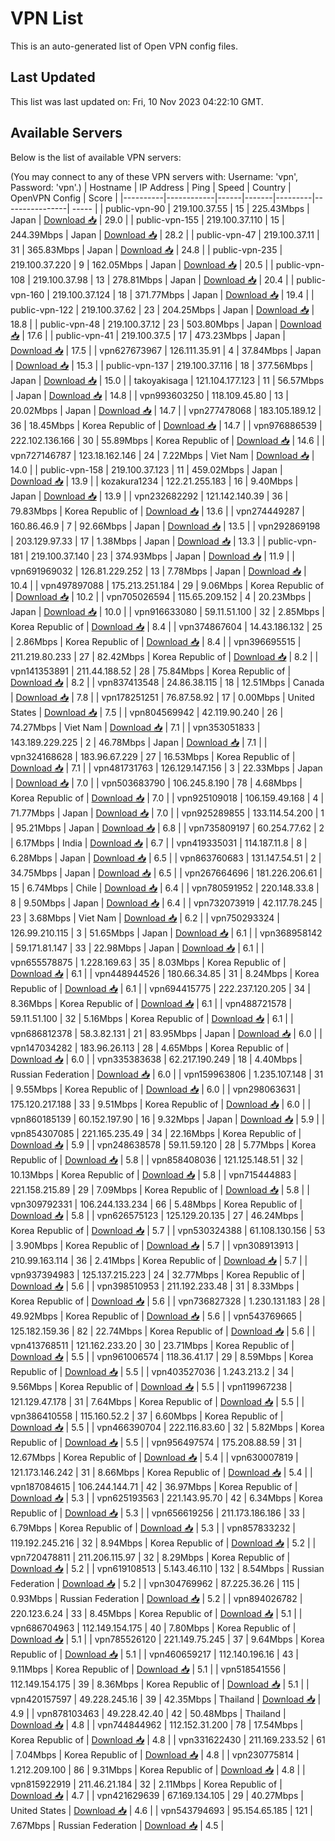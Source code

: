 # VPN List

This is an auto-generated list of Open VPN config files.

## Last Updated

This list was last updated on: Fri, 10 Nov 2023 04:22:10 GMT.

## Available Servers

Below is the list of available VPN servers:

(You may connect to any of these VPN servers with: Username: 'vpn', Password: 'vpn'.)
| Hostname | IP Address | Ping | Speed | Country | OpenVPN Config | Score |
|----------|------------|------|-------|---------|----------------| ----- |
| public-vpn-90 | 219.100.37.55 | 15 | 225.43Mbps | Japan | [Download 📥](./configs/server_0_JP.ovpn) | 29.0 |
| public-vpn-155 | 219.100.37.110 | 15 | 244.39Mbps | Japan | [Download 📥](./configs/server_1_JP.ovpn) | 28.2 |
| public-vpn-47 | 219.100.37.11 | 31 | 365.83Mbps | Japan | [Download 📥](./configs/server_2_JP.ovpn) | 24.8 |
| public-vpn-235 | 219.100.37.220 | 9 | 162.05Mbps | Japan | [Download 📥](./configs/server_3_JP.ovpn) | 20.5 |
| public-vpn-108 | 219.100.37.98 | 13 | 278.81Mbps | Japan | [Download 📥](./configs/server_4_JP.ovpn) | 20.4 |
| public-vpn-160 | 219.100.37.124 | 18 | 371.77Mbps | Japan | [Download 📥](./configs/server_5_JP.ovpn) | 19.4 |
| public-vpn-122 | 219.100.37.62 | 23 | 204.25Mbps | Japan | [Download 📥](./configs/server_6_JP.ovpn) | 18.8 |
| public-vpn-48 | 219.100.37.12 | 23 | 503.80Mbps | Japan | [Download 📥](./configs/server_7_JP.ovpn) | 17.6 |
| public-vpn-41 | 219.100.37.5 | 17 | 473.23Mbps | Japan | [Download 📥](./configs/server_8_JP.ovpn) | 17.5 |
| vpn627673967 | 126.111.35.91 | 4 | 37.84Mbps | Japan | [Download 📥](./configs/server_9_JP.ovpn) | 15.3 |
| public-vpn-137 | 219.100.37.116 | 18 | 377.56Mbps | Japan | [Download 📥](./configs/server_10_JP.ovpn) | 15.0 |
| takoyakisaga | 121.104.177.123 | 11 | 56.57Mbps | Japan | [Download 📥](./configs/server_11_JP.ovpn) | 14.8 |
| vpn993603250 | 118.109.45.80 | 13 | 20.02Mbps | Japan | [Download 📥](./configs/server_12_JP.ovpn) | 14.7 |
| vpn277478068 | 183.105.189.12 | 36 | 18.45Mbps | Korea Republic of | [Download 📥](./configs/server_13_KR.ovpn) | 14.7 |
| vpn976886539 | 222.102.136.166 | 30 | 55.89Mbps | Korea Republic of | [Download 📥](./configs/server_14_KR.ovpn) | 14.6 |
| vpn727146787 | 123.18.162.146 | 24 | 7.22Mbps | Viet Nam | [Download 📥](./configs/server_15_VN.ovpn) | 14.0 |
| public-vpn-158 | 219.100.37.123 | 11 | 459.02Mbps | Japan | [Download 📥](./configs/server_16_JP.ovpn) | 13.9 |
| kozakura1234 | 122.21.255.183 | 16 | 9.40Mbps | Japan | [Download 📥](./configs/server_17_JP.ovpn) | 13.9 |
| vpn232682292 | 121.142.140.39 | 36 | 79.83Mbps | Korea Republic of | [Download 📥](./configs/server_18_KR.ovpn) | 13.6 |
| vpn274449287 | 160.86.46.9 | 7 | 92.66Mbps | Japan | [Download 📥](./configs/server_19_JP.ovpn) | 13.5 |
| vpn292869198 | 203.129.97.33 | 17 | 1.38Mbps | Japan | [Download 📥](./configs/server_20_JP.ovpn) | 13.3 |
| public-vpn-181 | 219.100.37.140 | 23 | 374.93Mbps | Japan | [Download 📥](./configs/server_21_JP.ovpn) | 11.9 |
| vpn691969032 | 126.81.229.252 | 13 | 7.78Mbps | Japan | [Download 📥](./configs/server_22_JP.ovpn) | 10.4 |
| vpn497897088 | 175.213.251.184 | 29 | 9.06Mbps | Korea Republic of | [Download 📥](./configs/server_23_KR.ovpn) | 10.2 |
| vpn705026594 | 115.65.209.152 | 4 | 20.23Mbps | Japan | [Download 📥](./configs/server_24_JP.ovpn) | 10.0 |
| vpn916633080 | 59.11.51.100 | 32 | 2.85Mbps | Korea Republic of | [Download 📥](./configs/server_25_KR.ovpn) | 8.4 |
| vpn374867604 | 14.43.186.132 | 25 | 2.86Mbps | Korea Republic of | [Download 📥](./configs/server_26_KR.ovpn) | 8.4 |
| vpn396695515 | 211.219.80.233 | 27 | 82.42Mbps | Korea Republic of | [Download 📥](./configs/server_27_KR.ovpn) | 8.2 |
| vpn141353891 | 211.44.188.52 | 28 | 75.84Mbps | Korea Republic of | [Download 📥](./configs/server_28_KR.ovpn) | 8.2 |
| vpn837413548 | 24.86.38.115 | 18 | 12.51Mbps | Canada | [Download 📥](./configs/server_29_CA.ovpn) | 7.8 |
| vpn178251251 | 76.87.58.92 | 17 | 0.00Mbps | United States | [Download 📥](./configs/server_30_US.ovpn) | 7.5 |
| vpn804569942 | 42.119.90.240 | 26 | 74.27Mbps | Viet Nam | [Download 📥](./configs/server_31_VN.ovpn) | 7.1 |
| vpn353051833 | 143.189.229.225 | 2 | 46.78Mbps | Japan | [Download 📥](./configs/server_32_JP.ovpn) | 7.1 |
| vpn324168628 | 183.96.67.229 | 27 | 16.53Mbps | Korea Republic of | [Download 📥](./configs/server_33_KR.ovpn) | 7.1 |
| vpn481731763 | 126.129.147.156 | 3 | 22.33Mbps | Japan | [Download 📥](./configs/server_34_JP.ovpn) | 7.0 |
| vpn503683790 | 106.245.8.190 | 78 | 4.68Mbps | Korea Republic of | [Download 📥](./configs/server_35_KR.ovpn) | 7.0 |
| vpn925109018 | 106.159.49.168 | 4 | 71.77Mbps | Japan | [Download 📥](./configs/server_36_JP.ovpn) | 7.0 |
| vpn925289855 | 133.114.54.200 | 1 | 95.21Mbps | Japan | [Download 📥](./configs/server_37_JP.ovpn) | 6.8 |
| vpn735809197 | 60.254.77.62 | 2 | 6.17Mbps | India | [Download 📥](./configs/server_38_IN.ovpn) | 6.7 |
| vpn419335031 | 114.187.11.8 | 8 | 6.28Mbps | Japan | [Download 📥](./configs/server_39_JP.ovpn) | 6.5 |
| vpn863760683 | 131.147.54.51 | 2 | 34.75Mbps | Japan | [Download 📥](./configs/server_40_JP.ovpn) | 6.5 |
| vpn267664696 | 181.226.206.61 | 15 | 6.74Mbps | Chile | [Download 📥](./configs/server_41_CL.ovpn) | 6.4 |
| vpn780591952 | 220.148.33.8 | 8 | 9.50Mbps | Japan | [Download 📥](./configs/server_42_JP.ovpn) | 6.4 |
| vpn732073919 | 42.117.78.245 | 23 | 3.68Mbps | Viet Nam | [Download 📥](./configs/server_43_VN.ovpn) | 6.2 |
| vpn750293324 | 126.99.210.115 | 3 | 51.65Mbps | Japan | [Download 📥](./configs/server_44_JP.ovpn) | 6.1 |
| vpn368958142 | 59.171.81.147 | 33 | 22.98Mbps | Japan | [Download 📥](./configs/server_45_JP.ovpn) | 6.1 |
| vpn655578875 | 1.228.169.63 | 35 | 8.03Mbps | Korea Republic of | [Download 📥](./configs/server_46_KR.ovpn) | 6.1 |
| vpn448944526 | 180.66.34.85 | 31 | 8.24Mbps | Korea Republic of | [Download 📥](./configs/server_47_KR.ovpn) | 6.1 |
| vpn694415775 | 222.237.120.205 | 34 | 8.36Mbps | Korea Republic of | [Download 📥](./configs/server_48_KR.ovpn) | 6.1 |
| vpn488721578 | 59.11.51.100 | 32 | 5.16Mbps | Korea Republic of | [Download 📥](./configs/server_49_KR.ovpn) | 6.1 |
| vpn686812378 | 58.3.82.131 | 21 | 83.95Mbps | Japan | [Download 📥](./configs/server_50_JP.ovpn) | 6.0 |
| vpn147034282 | 183.96.26.113 | 28 | 4.65Mbps | Korea Republic of | [Download 📥](./configs/server_51_KR.ovpn) | 6.0 |
| vpn335383638 | 62.217.190.249 | 18 | 4.40Mbps | Russian Federation | [Download 📥](./configs/server_52_RU.ovpn) | 6.0 |
| vpn159963806 | 1.235.107.148 | 31 | 9.55Mbps | Korea Republic of | [Download 📥](./configs/server_53_KR.ovpn) | 6.0 |
| vpn298063631 | 175.120.217.188 | 33 | 9.51Mbps | Korea Republic of | [Download 📥](./configs/server_54_KR.ovpn) | 6.0 |
| vpn860185139 | 60.152.197.90 | 16 | 9.32Mbps | Japan | [Download 📥](./configs/server_55_JP.ovpn) | 5.9 |
| vpn854307085 | 221.165.235.49 | 34 | 22.16Mbps | Korea Republic of | [Download 📥](./configs/server_56_KR.ovpn) | 5.9 |
| vpn248638578 | 59.11.59.120 | 28 | 5.77Mbps | Korea Republic of | [Download 📥](./configs/server_57_KR.ovpn) | 5.8 |
| vpn858408036 | 121.125.148.51 | 32 | 10.13Mbps | Korea Republic of | [Download 📥](./configs/server_58_KR.ovpn) | 5.8 |
| vpn715444883 | 221.158.215.89 | 29 | 7.09Mbps | Korea Republic of | [Download 📥](./configs/server_59_KR.ovpn) | 5.8 |
| vpn309792331 | 106.244.133.234 | 66 | 5.48Mbps | Korea Republic of | [Download 📥](./configs/server_60_KR.ovpn) | 5.8 |
| vpn626575123 | 125.129.20.135 | 27 | 46.24Mbps | Korea Republic of | [Download 📥](./configs/server_61_KR.ovpn) | 5.7 |
| vpn530324388 | 61.108.130.156 | 53 | 3.90Mbps | Korea Republic of | [Download 📥](./configs/server_62_KR.ovpn) | 5.7 |
| vpn308913913 | 210.99.163.114 | 36 | 2.41Mbps | Korea Republic of | [Download 📥](./configs/server_63_KR.ovpn) | 5.7 |
| vpn937394983 | 125.137.215.223 | 24 | 32.77Mbps | Korea Republic of | [Download 📥](./configs/server_64_KR.ovpn) | 5.6 |
| vpn398510953 | 211.192.233.48 | 31 | 8.33Mbps | Korea Republic of | [Download 📥](./configs/server_65_KR.ovpn) | 5.6 |
| vpn736827328 | 1.230.131.183 | 28 | 49.92Mbps | Korea Republic of | [Download 📥](./configs/server_66_KR.ovpn) | 5.6 |
| vpn543769665 | 125.182.159.36 | 82 | 22.74Mbps | Korea Republic of | [Download 📥](./configs/server_67_KR.ovpn) | 5.6 |
| vpn413768511 | 121.162.233.20 | 30 | 23.71Mbps | Korea Republic of | [Download 📥](./configs/server_68_KR.ovpn) | 5.5 |
| vpn961006574 | 118.36.41.17 | 29 | 8.59Mbps | Korea Republic of | [Download 📥](./configs/server_69_KR.ovpn) | 5.5 |
| vpn403527036 | 1.243.213.2 | 34 | 9.56Mbps | Korea Republic of | [Download 📥](./configs/server_70_KR.ovpn) | 5.5 |
| vpn119967238 | 121.129.47.178 | 31 | 7.64Mbps | Korea Republic of | [Download 📥](./configs/server_71_KR.ovpn) | 5.5 |
| vpn386410558 | 115.160.52.2 | 37 | 6.60Mbps | Korea Republic of | [Download 📥](./configs/server_72_KR.ovpn) | 5.5 |
| vpn466390704 | 222.116.83.60 | 32 | 5.82Mbps | Korea Republic of | [Download 📥](./configs/server_73_KR.ovpn) | 5.5 |
| vpn956497574 | 175.208.88.59 | 31 | 12.67Mbps | Korea Republic of | [Download 📥](./configs/server_74_KR.ovpn) | 5.4 |
| vpn630007819 | 121.173.146.242 | 31 | 8.66Mbps | Korea Republic of | [Download 📥](./configs/server_75_KR.ovpn) | 5.4 |
| vpn187084615 | 106.244.144.71 | 42 | 36.97Mbps | Korea Republic of | [Download 📥](./configs/server_76_KR.ovpn) | 5.3 |
| vpn625193563 | 221.143.95.70 | 42 | 6.34Mbps | Korea Republic of | [Download 📥](./configs/server_77_KR.ovpn) | 5.3 |
| vpn656619256 | 211.173.186.186 | 33 | 6.79Mbps | Korea Republic of | [Download 📥](./configs/server_78_KR.ovpn) | 5.3 |
| vpn857833232 | 119.192.245.216 | 32 | 8.94Mbps | Korea Republic of | [Download 📥](./configs/server_79_KR.ovpn) | 5.2 |
| vpn720478811 | 211.206.115.97 | 32 | 8.29Mbps | Korea Republic of | [Download 📥](./configs/server_80_KR.ovpn) | 5.2 |
| vpn619108513 | 5.143.46.110 | 132 | 8.54Mbps | Russian Federation | [Download 📥](./configs/server_81_RU.ovpn) | 5.2 |
| vpn304769962 | 87.225.36.26 | 115 | 0.93Mbps | Russian Federation | [Download 📥](./configs/server_82_RU.ovpn) | 5.2 |
| vpn894026782 | 220.123.6.24 | 33 | 8.45Mbps | Korea Republic of | [Download 📥](./configs/server_83_KR.ovpn) | 5.1 |
| vpn686704963 | 112.149.154.175 | 40 | 7.80Mbps | Korea Republic of | [Download 📥](./configs/server_84_KR.ovpn) | 5.1 |
| vpn785526120 | 221.149.75.245 | 37 | 9.64Mbps | Korea Republic of | [Download 📥](./configs/server_85_KR.ovpn) | 5.1 |
| vpn460659217 | 112.140.196.16 | 43 | 9.11Mbps | Korea Republic of | [Download 📥](./configs/server_86_KR.ovpn) | 5.1 |
| vpn518541556 | 112.149.154.175 | 39 | 8.36Mbps | Korea Republic of | [Download 📥](./configs/server_87_KR.ovpn) | 5.1 |
| vpn420157597 | 49.228.245.16 | 39 | 42.35Mbps | Thailand | [Download 📥](./configs/server_88_TH.ovpn) | 4.9 |
| vpn878103463 | 49.228.42.40 | 42 | 50.48Mbps | Thailand | [Download 📥](./configs/server_89_TH.ovpn) | 4.8 |
| vpn744844962 | 112.152.31.200 | 78 | 17.54Mbps | Korea Republic of | [Download 📥](./configs/server_90_KR.ovpn) | 4.8 |
| vpn331622430 | 211.169.233.52 | 61 | 7.04Mbps | Korea Republic of | [Download 📥](./configs/server_91_KR.ovpn) | 4.8 |
| vpn230775814 | 1.212.209.100 | 86 | 9.31Mbps | Korea Republic of | [Download 📥](./configs/server_92_KR.ovpn) | 4.8 |
| vpn815922919 | 211.46.21.184 | 32 | 2.11Mbps | Korea Republic of | [Download 📥](./configs/server_93_KR.ovpn) | 4.7 |
| vpn421629639 | 67.169.134.105 | 29 | 40.27Mbps | United States | [Download 📥](./configs/server_94_US.ovpn) | 4.6 |
| vpn543794693 | 95.154.65.185 | 121 | 7.67Mbps | Russian Federation | [Download 📥](./configs/server_95_RU.ovpn) | 4.5 |
